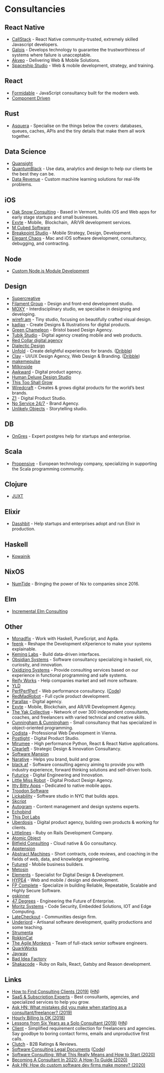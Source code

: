 # Consultancies

## React Native

- [CallStack](https://callstack.com/) - React Native community-trusted, extremely skilled Javascript developers.
- [Galois](https://galois.com/) - Develops technology to guarantee the trustworthiness of systems where failure is unacceptable.
- [Akveo](https://www.akveo.com/) - Delivering Web & Mobile Solutions.
- [Spaceship Studio](https://spaceship.studio/) - Web & mobile development, strategy, and training.

## React

- [Formidable](https://formidable.com/) - JavaScript consultancy built for the modern web.
- [Component Driven](https://component-driven.io/)

## Rust

- [Asquera](https://asquera.de/) - Specialise on the things below the covers: databases, queues, caches, APIs and the tiny details that make them all work together.

## Data Science

- [Quansight](https://www.quansight.com/consulting)
- [QuantumBlack](https://www.quantumblack.com/) - Use data, analytics and design to help our clients be the best they can be.
- [Data Revenue](https://datarevenue.com/) - Custom machine learning solutions for real-life problems.

## iOS

- [Oak Snow Consulting](http://oaksnow.com/) - Based in Vermont, builds iOS and Web apps for early stage startups and small businesses.
- [Exyte](https://exyte.com/) - Mobile,  Blockchain,  AR/VR development services.
- [M Cubed Software](https://www.mcubedsw.com/)
- [Breakpoint Studio](https://breakpointstudio.com/) - Mobile Strategy, Design, Development.
- [Elegant Chaos](https://elegantchaos.com/) - Mac and iOS software development, consultancy, debugging, and contracting.

## Node

- [Custom Node.js Module Development](http://cryto.net/~joepie91/custom-module-development.html)

## Design

- [Supercreative](https://supercreative.design/)
- [Filament Group](https://www.filamentgroup.com/) - Design and front-end development studio.
- [MOXY](https://moxy.studio/about) - Interdisciplinary studio, we specialise in designing and developing.
- [wirefr.am](http://wirefr.am/) - Tiny studio, focusing on beautifully crafted visual design.
- [kadjax](https://www.kajdax.de/) - Create Designs & Illustrations for digital products.
- [Green Chameleon](https://www.craftedbygc.com/) - Bristol based Design Agency.
- [Tubik Studio](https://tubikstudio.com/) - Digital agency creating mobile and web products.
- [Red Collar digital agency](https://redcollar.digital/)
- [Dialectic Design](https://dialectic.design/)
- [Unfold](https://unfold.co/) - Create delightful experiences for brands. ([Dribble](https://dribbble.com/unfold))
- [Clay](https://clay.global/) - UI/UX Design Agency, Web Design & Branding. ([Dribble](https://dribbble.com/clayglobal))
- [makemepulse](https://www.makemepulse.com/)
- [Milkinside](https://milkinside.com/)
- [Awkward](https://www.awkward.co/) - Digital product agency.
- [Human Deluxe Design Studio](https://humandeluxe.com/)
- [This Too Shall Grow](https://thistooshallgrow.com/)
- [Wiredcraft](https://wiredcraft.com/) - Creates & grows digital products for the world’s best brands.
- [Z1](https://z1.digital/) - Digital Product Studio.
- [No Service 24/7](https://www.noservice.today/) - Brand Agency.
- [Unlikely Objects](https://unlikelyobjects.com/) - Storytelling studio.

## DB

- [OnGres](https://www.ongres.com/) - Expert postgres help for startups and enterprise.

## Scala

- [Propensive](https://propensive.com/) - European technology company, specializing in supporting the Scala programming community.

## Clojure

- [JUXT](https://juxt.pro/index.html)

## Elixir

- [Dasshbit](https://dashbit.co/) - Help startups and enterprises adopt and run Elixir in production.

## Haskell

- [Kowainik](https://kowainik.github.io/)

## NixOS

- [NumTide](https://numtide.com/) - Bringing the power of Nix to companies since 2016.

## Elm

- [Incremental Elm Consulting](https://incrementalelm.com/)

## Other

- [Monadfix](https://monadfix.com/) - Work with Haskell, PureScript, and Agda.
- [feenk](https://feenk.com/) - Reshape the Development eXperience to make your systems explainable.
- [Keming Labs](https://keminglabs.com/) - Build data-driven interfaces.
- [Obsidian Systems](https://obsidian.systems/) - Software consultancy specializing in haskell, nix, curiosity, and innovation.
- [Oxidizing Systems](https://oxidizing.io/) - Provide consulting services based on our experience in functional programming and safe systems.
- [Reify Works](https://www.reifyworks.com/) - Help companies market and sell more software.
- [YLD](https://www.yld.io/)
- [PerfPerfPerf](https://3perf.com/) - Web performance consultancy. ([Code](https://github.com/3perf/website))
- [RedMadRobot](https://www.redmadrobot.com/) - Full cycle product development.
- [Parallax](https://parall.ax/) - Digital agency.
- [Exyte](https://exyte.com/) - Mobile, Blockchain, and AR/VR Development Agency.
- [The Yak Collective](https://www.yakcollective.org/) - Network of over 300 independent consultants, coaches, and freelancers with varied technical and creative skills.
- [Cunningham & Cunningham](http://c2.com/) - Small consultancy that has specialized in object-oriented programming.
- [Codista](https://www.codista.com/en/) - Professional Web Development in Vienna.
- [Postlight](https://postlight.com/) - Digital Product Studio.
- [Mirumee](https://mirumee.com/) - High performance Python, React & React Native applications.
- [Clearleft](https://clearleft.com/) - Strategic Design & Innovation Consultancy.
- [Software Mansion](https://swmansion.com/)
- [Narative](https://www.narative.co/) - Helps you brand, build and grow.
- [black.af](https://black.af/) - Software consulting agency aiming to provide you with industry experience, forward thinking solutions and self-driven tools.
- [Futurice](https://futurice.com/) - Digital Engineering and Innovation.
- [Little Miss Robot](https://littlemissrobot.com/) - Digital Product Design Agency.
- [Itty Bitty Apps](https://www.ittybittyapps.com/) - Dedicated to native mobile apps.
- [Troodon Software](http://www.troodon-software.com/)
- [Lickability](https://lickability.com/) - Software studio in NYC that builds apps.
- [Skcript](https://www.skcript.com/)
- [Autogram](https://autogram.is/) - Content management and design systems experts.
- [Echobind](https://echobind.com/)
- [This Dot Labs](https://labs.thisdot.co/)
- [Uberdosis](https://github.com/ueberdosis) - Digital product agency, building own products & working for clients.
- [Littlelines](https://littlelines.com/) - Ruby on Rails Development Company.
- [Atomic Object](https://atomicobject.com/)
- [Bitfield Consulting](https://bitfieldconsulting.com/) - Cloud native & Go consultancy.
- [Apptension](https://apptension.com/)
- [Abstract Machines](https://abstractmachines.dev/) - Short contracts, code reviews, and coaching in the fields of web, data, and knowledge engineering.
- [Futured](https://www.futured.app/en/) - Mobile business builders.
- [Metosin](https://www.metosin.fi/en/)
- [Elements](https://www.elements.nl/en) - Specialist for Digital Design & Development.
- [HYPE4](https://hype4.com/) - Web and mobile / design and development.
- [FP Complete](https://www.fpcomplete.com/) - Specialize in building Reliable, Repeatable, Scalable and Highly Secure Software.
- [gskinner](https://gskinner.com/)
- [47 Degrees](https://www.47deg.com/) - Engineering the Future of Enterprise.
- [Moritz Systems](https://www.moritz.systems/) - Code Security, Embedded Solutions, IOT and Edge Computing.
- [LateCheckout](https://withlatecheckout.com/) - Communities design firm.
- [Underjord](https://underjord.io/) - Artisanal software development, quality productions and some teaching.
- [Strumenta](https://strumenta.com/)
- [RokkinCat](https://rokkincat.com/)
- [The Agile Monkeys](https://www.theagilemonkeys.com/) - Team of full-stack senior software engineers.
- [QuarkWorks](https://quarkworks.co/)
- [Jayway](https://www.jayway.com/)
- [Bad Idea Factory](https://biffud.com/)
- [Shakacode](https://www.shakacode.com/) - Ruby on Rails, React, Gatsby and Reason development.

## Links

- [How to Find Consulting Clients (2019)](https://chrisachard.com/how-to-find-consulting-clients) ([HN](https://news.ycombinator.com/item?id=21473265))
- [SaaS & Subscription Experts](https://baremetrics.com/experts) - Best consultants, agencies, and specialized services to help you grow.
- [Ask HN: What mistakes did you make when starting as a consultant/freelancer? (2019)](https://news.ycombinator.com/item?id=21728436)
- [Hourly Billing Is OK (2018)](https://peterlyons.com/problog/2018/01/hourly-billing-is-ok/)
- [Lessons from Six Years as a Solo Consultant (2019)](https://www.embeddeduse.com/2019/06/26/lessons-from-six-years-as-a-solo-consultant/) ([HN](https://news.ycombinator.com/item?id=21954581))
- [Client](https://www.toclient.com/) - Simplified requirement collection for freelancers and agencies. Say goodbye to boring contact forms, emails and unproductive first calls.
- [Clutch](https://clutch.co/) - B2B Ratings & Reviews.
- [Software Consulting Legal Documents](https://numtide.github.io/software-consulting-documents/) ([Code](https://github.com/numtide/software-consulting-documents))
- [Software Consulting: What This Really Means and How to Start (2020)](https://daedtech.com/software-consulting/)
- [Becoming A Consultant In 2020: A How-To Guide (2020)](https://ericvanular.com/becoming-a-consultant-in-2020/)
- [Ask HN: How do custom software dev firms make money? (2020)](https://news.ycombinator.com/item?id=24959238)
